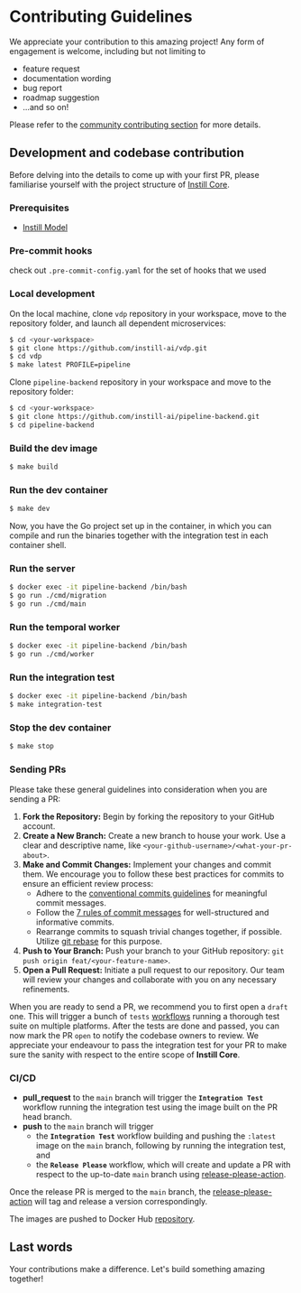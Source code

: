 # Contributing Guidelines

We appreciate your contribution to this amazing project! Any form of engagement is welcome, including but not limiting to
- feature request
- documentation wording
- bug report
- roadmap suggestion
- ...and so on!

Please refer to the [community contributing section](https://github.com/instill-ai/community#contributing) for more details.

## Development and codebase contribution

Before delving into the details to come up with your first PR, please familiarise yourself with the project structure of [Instill Core](https://github.com/instill-ai/community#instill-core).

### Prerequisites

- [Instill Model](https://github.com/instill-ai/vdp)

### Pre-commit hooks

check out `.pre-commit-config.yaml` for the set of hooks that we used

### Local development

On the local machine, clone `vdp` repository in your workspace, move to the repository folder, and launch all dependent microservices:
```bash
$ cd <your-workspace>
$ git clone https://github.com/instill-ai/vdp.git
$ cd vdp
$ make latest PROFILE=pipeline
```

Clone `pipeline-backend` repository in your workspace and move to the repository folder:
```bash
$ cd <your-workspace>
$ git clone https://github.com/instill-ai/pipeline-backend.git
$ cd pipeline-backend
```

### Build the dev image

```bash
$ make build
```

### Run the dev container

```bash
$ make dev
```

Now, you have the Go project set up in the container, in which you can compile and run the binaries together with the integration test in each container shell.

### Run the server

```bash
$ docker exec -it pipeline-backend /bin/bash
$ go run ./cmd/migration
$ go run ./cmd/main
```

### Run the temporal worker

```bash
$ docker exec -it pipeline-backend /bin/bash
$ go run ./cmd/worker
```

### Run the integration test

```bash
$ docker exec -it pipeline-backend /bin/bash
$ make integration-test
```

### Stop the dev container

```bash
$ make stop
```

### Sending PRs

Please take these general guidelines into consideration when you are sending a PR:

1. **Fork the Repository:** Begin by forking the repository to your GitHub account.
2. **Create a New Branch:** Create a new branch to house your work. Use a clear and descriptive name, like `<your-github-username>/<what-your-pr-about>`.
3. **Make and Commit Changes:** Implement your changes and commit them. We encourage you to follow these best practices for commits to ensure an efficient review process:
   - Adhere to the [conventional commits guidelines](https://www.conventionalcommits.org/) for meaningful commit messages.
   - Follow the [7 rules of commit messages](https://chris.beams.io/posts/git-commit/) for well-structured and informative commits.
   - Rearrange commits to squash trivial changes together, if possible. Utilize [git rebase](http://gitready.com/advanced/2009/03/20/reorder-commits-with-rebase.html) for this purpose.
4. **Push to Your Branch:** Push your branch to your GitHub repository: `git push origin feat/<your-feature-name>`.
5. **Open a Pull Request:** Initiate a pull request to our repository. Our team will review your changes and collaborate with you on any necessary refinements.

When you are ready to send a PR, we recommend you to first open a `draft` one. This will trigger a bunch of `tests` [workflows](https://github.com/instill-ai/pipeline-backend/tree/main/.github/workflows) running a thorough test suite on multiple platforms. After the tests are done and passed, you can now mark the PR `open` to notify the codebase owners to review. We appreciate your endeavour to pass the integration test for your PR to make sure the sanity with respect to the entire scope of **Instill Core**.

### CI/CD

- **pull_request** to the `main` branch will trigger the **`Integration Test`** workflow running the integration test using the image built on the PR head branch.
- **push** to the `main` branch will trigger
  - the **`Integration Test`** workflow building and pushing the `:latest` image on the `main` branch, following by running the integration test, and
  - the **`Release Please`** workflow, which will create and update a PR with respect to the up-to-date `main` branch using [release-please-action](https://github.com/google-github-actions/release-please-action).

Once the release PR is merged to the `main` branch, the [release-please-action](https://github.com/google-github-actions/release-please-action) will tag and release a version correspondingly.

The images are pushed to Docker Hub [repository](https://hub.docker.com/r/instill/pipeline-backend).

## Last words

Your contributions make a difference. Let's build something amazing together!
